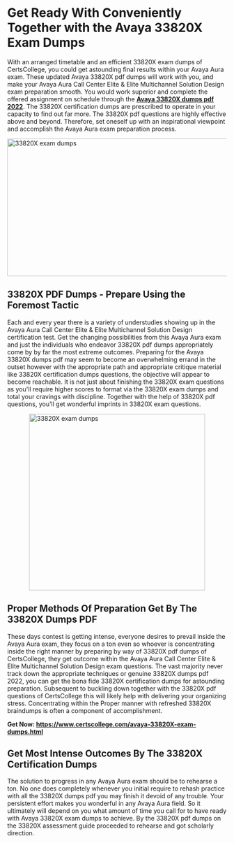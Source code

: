 <h1><strong>Get Ready With Conveniently Together with the Avaya 33820X Exam Dumps&nbsp;</strong></h1>
<p><span style="font-weight: 400;">With an arranged timetable and an efficient  33820X exam dumps of CertsCollege, you could get astounding final results within your Avaya Aura exam. These updated Avaya 33820X pdf dumps will work with you, and make your Avaya Aura Call Center Elite & Elite Multichannel Solution Design exam preparation smooth. You would work superior and complete the offered assignment on schedule through the <strong><a href="https://www.certscollege.com/avaya-33820X-exam-dumps.html">Avaya 33820X dumps pdf 2022</a></strong>. The 33820X certification dumps are prescribed to operate in your capacity to find out far more. The  33820X pdf questions are highly effective above and beyond. Therefore, set oneself up with an inspirational viewpoint and accomplish the Avaya Aura exam preparation process.&nbsp;</span></p>
<p><span style="font-weight: 400;"><img style="display: block; margin-left: auto; margin-right: auto;" src="https://i.ibb.co/CPDK3ps/Yellow-and-Blue-Initiative-Blog-Banner.png" alt="33820X exam dumps" width="559" height="315" /></span></p>
<h2><strong>33820X PDF Dumps - Prepare Using the Foremost Tactic</strong></h2>
<p><span style="font-weight: 400;">Each and every year there is a variety of understudies showing up in the Avaya Aura Call Center Elite & Elite Multichannel Solution Design certification test. Get the changing possibilities from this Avaya Aura exam and just the individuals who endeavor 33820X pdf dumps appropriately come by by far the most extreme outcomes. Preparing for the Avaya 33820X dumps pdf may seem to become an overwhelming errand in the outset however with the appropriate path and appropriate critique material like 33820X certification dumps questions, the objective will appear to become reachable. It is not just about finishing the 33820X exam questions as you'll require higher scores to format via the 33820X exam dumps and total your cravings with discipline. Together with the help of 33820X pdf questions, you'll get wonderful imprints in 33820X exam questions.</span></p>
<p><span style="font-weight: 400;"><a href="https://tinyurl.com/yd548ylc"><img style="display: block; margin-left: auto; margin-right: auto;" src="https://i.ibb.co/9tMrhdY/Teacher-Appreciation-Invitation.png" alt="33820X exam dumps " width="404" height="404" /></a></span></p>
<h2><strong>Proper Methods Of Preparation Get By The 33820X Dumps PDF</strong></h2>
<p><span style="font-weight: 400;">These days contest is getting intense, everyone desires to prevail inside the Avaya Aura exam, they focus on a ton even so whoever is concentrating inside the right manner by preparing by way of 33820X pdf dumps of CertsCollege, they get outcome within the Avaya Aura Call Center Elite & Elite Multichannel Solution Design exam questions. The vast majority never track down the appropriate techniques or genuine 33820X dumps pdf 2022, you can get the bona fide 33820X certification dumps for astounding preparation. Subsequent to buckling down together with the  33820X pdf questions of CertsCollege this will likely help with delivering your organizing stress. Concentrating within the Proper manner with refreshed 33820X braindumps is often a component of accomplishment.</span></p>
<p><span style="font-weight: 400;"><strong>Get Now: <a href="https://www.certscollege.com/avaya-33820X-exam-dumps.html">https://www.certscollege.com/avaya-33820X-exam-dumps.html</a></strong></span></p>
<h2><strong>Get Most Intense Outcomes By The 33820X Certification Dumps</strong></h2>
<p><span style="font-weight: 400;">The solution to progress in any Avaya Aura exam should be to rehearse a ton. No one does completely whenever you initial require to rehash practice with all the 33820X dumps pdf you may finish it devoid of any trouble. Your persistent effort makes you wonderful in any Avaya Aura field. So it ultimately will depend on you what amount of time you call for to have ready with Avaya 33820X exam dumps to achieve. By the 33820X pdf dumps on the 33820X assessment guide proceeded to rehearse and got scholarly direction.</span></p>
